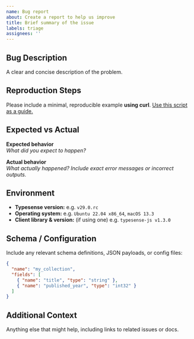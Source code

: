 ```yaml
---
name: Bug report
about: Create a report to help us improve
title: Brief summary of the issue
labels: triage
assignees: ''
---
```


## Bug Description
A clear and concise description of the problem.

## Reproduction Steps
Please include a minimal, reproducible example **using curl**. [Use this script as a guide.](https://gist.github.com/jasonbosco/7c3432713216c378472f13e72246f46b)

## Expected vs Actual
**Expected behavior**  
_What did you expect to happen?_

**Actual behavior**  
_What actually happened? Include exact error messages or incorrect outputs._

## Environment
- **Typesense version:** e.g. `v29.0.rc`  
- **Operating system:** e.g. `Ubuntu 22.04 x86_64`, `macOS 13.3`  
- **Client library & version:** (if using one) e.g. `typesense-js v1.3.0`

## Schema / Configuration

Include any relevant schema definitions, JSON payloads, or config files:

```json
{
  "name": "my_collection",
  "fields": [
    { "name": "title", "type": "string" },
    { "name": "published_year", "type": "int32" }
  ]
}
```

## Additional Context
Anything else that might help, including links to related issues or docs.
